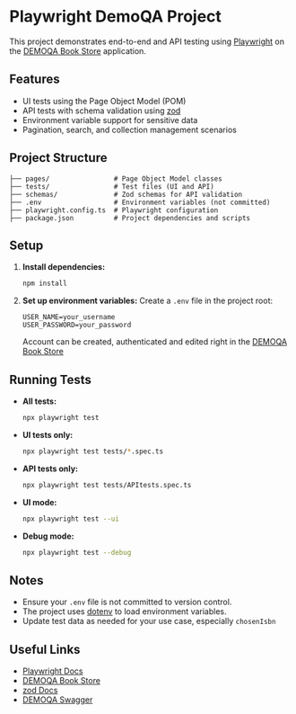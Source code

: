 # Playwright DemoQA Project

This project demonstrates end-to-end and API testing using [Playwright](https://playwright.dev/) on the [DEMOQA Book Store](https://demoqa.com/books) application.

## Features
- UI tests using the Page Object Model (POM)
- API tests with schema validation using [zod](https://github.com/colinhacks/zod)
- Environment variable support for sensitive data
- Pagination, search, and collection management scenarios

## Project Structure
```
├── pages/                # Page Object Model classes
├── tests/                # Test files (UI and API)
├── schemas/              # Zod schemas for API validation
├── .env                  # Environment variables (not committed)
├── playwright.config.ts  # Playwright configuration
├── package.json          # Project dependencies and scripts
```

## Setup
1. **Install dependencies:**
	 ```bash
	 npm install
	 ```
2. **Set up environment variables:**
	 Create a `.env` file in the project root:
	 ```env
	 USER_NAME=your_username
	 USER_PASSWORD=your_password
	 ```
     Account can be created, authenticated and edited right in the [DEMOQA Book Store](https://demoqa.com/books)

## Running Tests
- **All tests:**
	```bash
	npx playwright test
	```
- **UI tests only:**
	```bash
	npx playwright test tests/*.spec.ts
	```
- **API tests only:**
	```bash
	npx playwright test tests/APItests.spec.ts
	```
- **UI mode:**
	```bash
	npx playwright test --ui
	```
- **Debug mode:**
	```bash
	npx playwright test --debug
	```

## Notes
- Ensure your `.env` file is not committed to version control.
- The project uses [dotenv](https://www.npmjs.com/package/dotenv) to load environment variables.
- Update test data as needed for your use case, especially `chosenIsbn`

## Useful Links
- [Playwright Docs](https://playwright.dev/docs/intro)
- [DEMOQA Book Store](https://demoqa.com/books)
- [zod Docs](https://zod.dev/)
- [DEMOQA Swagger](https://demoqa.com/swagger/)